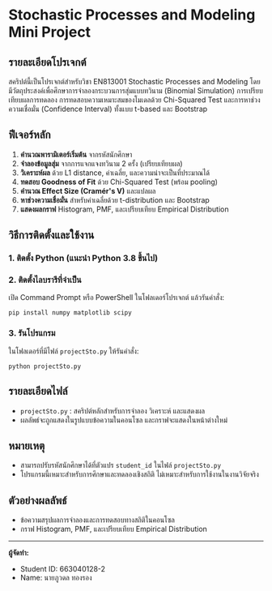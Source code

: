 # Stochastic Processes and Modeling Mini Project

## รายละเอียดโปรเจกต์

สคริปต์นี้เป็นโปรเจกต์สำหรับวิชา EN813001 Stochastic Processes and Modeling โดยมีวัตถุประสงค์เพื่อศึกษาการจำลองกระบวนการสุ่มแบบทวินาม (Binomial Simulation) การเปรียบเทียบผลการทดลอง การทดสอบความเหมาะสมของโมเดลด้วย Chi-Squared Test และการหาช่วงความเชื่อมั่น (Confidence Interval) ทั้งแบบ t-based และ Bootstrap

## ฟีเจอร์หลัก
1. **คำนวณพารามิเตอร์เริ่มต้น** จากรหัสนักศึกษา
2. **จำลองข้อมูลสุ่ม** จากการแจกแจงทวินาม 2 ครั้ง (เปรียบเทียบผล)
3. **วิเคราะห์ผล** ด้วย L1 distance, ค่าเฉลี่ย, และความน่าจะเป็นที่ประมาณได้
4. **ทดสอบ Goodness of Fit** ด้วย Chi-Squared Test (พร้อม pooling)
5. **คำนวณ Effect Size (Cramér's V)** และแปลผล
6. **หาช่วงความเชื่อมั่น** สำหรับค่าเฉลี่ยด้วย t-distribution และ Bootstrap
7. **แสดงผลกราฟ** Histogram, PMF, และเปรียบเทียบ Empirical Distribution

## วิธีการติดตั้งและใช้งาน

### 1. ติดตั้ง Python (แนะนำ Python 3.8 ขึ้นไป)

### 2. ติดตั้งไลบรารีที่จำเป็น

เปิด Command Prompt หรือ PowerShell ในโฟลเดอร์โปรเจกต์ แล้วรันคำสั่ง:

```
pip install numpy matplotlib scipy
```

### 3. รันโปรแกรม

ในโฟลเดอร์ที่มีไฟล์ `projectSto.py` ให้รันคำสั่ง:

```
python projectSto.py
```

## รายละเอียดไฟล์
- `projectSto.py` : สคริปต์หลักสำหรับการจำลอง วิเคราะห์ และแสดงผล
- ผลลัพธ์จะถูกแสดงในรูปแบบข้อความในคอนโซล และกราฟจะแสดงในหน้าต่างใหม่

## หมายเหตุ
- สามารถปรับรหัสนักศึกษาได้ที่ตัวแปร `student_id` ในไฟล์ `projectSto.py`
- โปรแกรมนี้เหมาะสำหรับการศึกษาและทดลองเชิงสถิติ ไม่เหมาะสำหรับการใช้งานในงานวิจัยจริง

## ตัวอย่างผลลัพธ์
- ข้อความสรุปผลการจำลองและการทดสอบทางสถิติในคอนโซล
- กราฟ Histogram, PMF, และเปรียบเทียบ Empirical Distribution

---

**ผู้จัดทำ:**
- Student ID: 663040128-2
- Name: นายภูวดล ทองรอง
